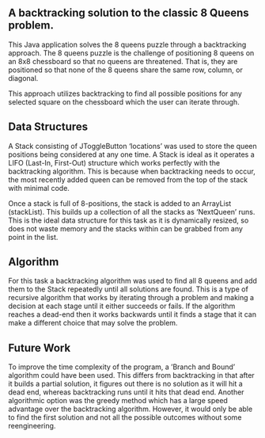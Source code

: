 ## A backtracking solution to the classic 8 Queens problem. 

This Java application solves the 8 queens puzzle through a backtracking approach.
The 8 queens puzzle is the challenge of positioning 8 queens on an 8x8 chessboard so that no queens are threatened. That is, they are positioned so that none of the 8 queens share the same row, column, or diagonal.

This approach utilizes backtracking to find all possible positions for any selected square on the chessboard which the user can iterate through.

## Data Structures
A Stack consisting of JToggleButton ‘locations’ was used to store the queen positions being considered at any one time. A Stack is ideal as it operates a LIFO (Last-In, First-Out) structure which works perfectly with the backtracking algorithm. This is because when backtracking needs to occur, the most recently added queen can be removed from the top of the stack with minimal code. 

Once a stack is full of 8-positions, the stack is added to an ArrayList (stackList). This builds up a collection of all the stacks as ‘NextQueen’ runs. This is the ideal data structure for this task as it is dynamically resized, so does not waste memory and the stacks within can be grabbed from any point in the list.

## Algorithm
For this task a backtracking algorithm was used to find all 8 queens and add them to the Stack repeatedly until all solutions are found. This is a type of recursive algorithm that works by iterating through a problem and making a decision at each stage until it either succeeds or fails. If the algorithm reaches a dead-end then it works backwards until it finds a stage that it can make a different choice that may solve the problem.

## Future Work
To improve the time complexity of the program, a ’Branch and Bound’ algorithm could have been used. This differs from backtracking in that after it builds a partial solution, it figures out there is no solution as it will hit a dead end, whereas backtracking runs until it hits that dead end. Another algorithmic option was the greedy method which has a large speed advantage over the backtracking algorithm. However, it would only be able to find the first solution and not all the possible outcomes without some reengineering.
